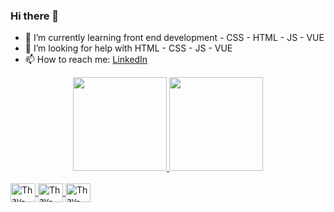 ### Hi there 👋

- 🌱 I’m currently learning front end development - CSS - HTML - JS - VUE
- 🤔 I’m looking for help with HTML - CSS - JS - VUE
- 📫 How to reach me: <a href="https://www.linkedin.com/in/thayana-yasmin-triacca">LinkedIn</a>

<!--
**ThayTriacca/ThayTriacca** is a ✨ _special_ ✨ repository because its `README.md` (this file) appears on your GitHub profile.

Here are some ideas to get you started:

- 🔭 I’m currently working on ...
- 🌱 I’m currently learning ...
- 👯 I’m looking to collaborate on ...
- 🤔 I’m looking for help with ...
- 💬 Ask me about ...
- 📫 How to reach me: ...
- 😄 Pronouns: ...
- ⚡ Fun fact: ...
-->
<div align="center"  style="display: inline_block">
  <a href="https://www.linkedin.com/in/thayana-yasmin-triacca">
  <img height="150" src="https://github-readme-stats.vercel.app/api?username=ThayTriacca&show_icons=true&theme=tokyonight&include_all_commits=true&count_private=true"/>
  <img height="150em" src="https://github-readme-stats.vercel.app/api/top-langs/?username=ThayTriacca&layout=compact&langs_count=7&theme=tokyonight"/>
  </a>
</div>
<div style="display: inline_block"><br/>
  <a href="https://www.github.com/vsrromero">
  <img align="center" alt="Thay-HTML" height="30" width="40" src="https://cdn.jsdelivr.net/gh/devicons/devicon/icons/html5/html5-original.svg" />
  <img align="center" alt="Thay-CSS" height="30" width="40" src="https://cdn.jsdelivr.net/gh/devicons/devicon/icons/css3/css3-original.svg" />
  <img align="center" alt="Thay-Js" height="30" width="40" src="https://cdn.jsdelivr.net/gh/devicons/devicon/icons/javascript/javascript-plain.svg" />
  </a>
<div>
